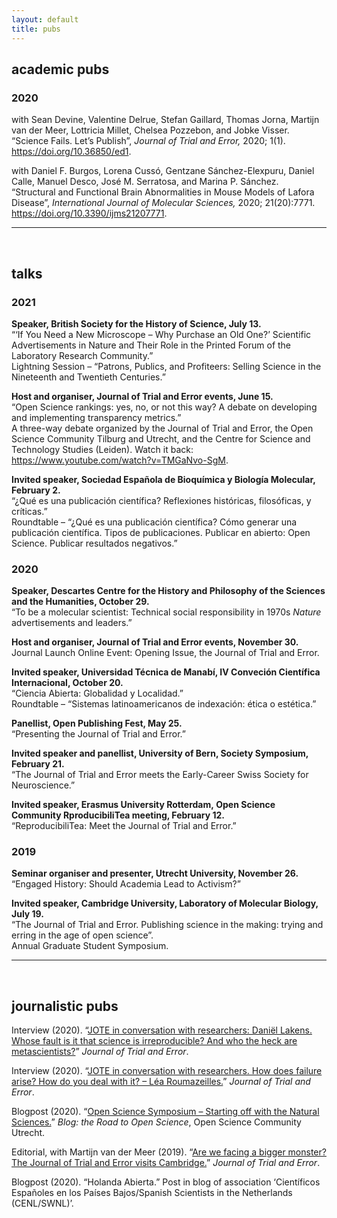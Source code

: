 ```yaml
---
layout: default
title: pubs
---
```


## academic pubs  


### 2020
with Sean Devine, Valentine Delrue, Stefan Gaillard, Thomas Jorna, Martijn van der Meer, Lottricia Millet, Chelsea Pozzebon, and Jobke Visser.  
“Science Fails. Let’s Publish”, _Journal of Trial and Error,_ 2020; 1(1). <a href="https://doi.org/10.36850/ed1" target="_blank">https://doi.org/10.36850/ed1</a>.  

with Daniel F. Burgos, Lorena Cussó, Gentzane Sánchez-Elexpuru, Daniel Calle, Manuel Desco, José M. Serratosa, and Marina P. Sánchez.  
“Structural and Functional Brain Abnormalities in Mouse Models of Lafora Disease”, _International Journal of Molecular Sciences,_ 2020; 21(20):7771. <a href="https://doi.org/10.3390/ijms21207771" target="_blank">https://doi.org/10.3390/ijms21207771</a>.  

---
<br>

## talks  

### 2021
**Speaker, British Society for the History of Science, July 13.**  
“‘If You Need a New Microscope – Why Purchase an Old One?’ Scientific Advertisements in Nature and Their Role in the Printed Forum of the Laboratory Research Community.”  
Lightning Session – “Patrons, Publics, and Profiteers: Selling Science in the Nineteenth and Twentieth Centuries.”  


**Host and organiser, Journal of Trial and Error events, June 15.**   
“Open Science rankings: yes, no, or not this way? A debate on developing and implementing transparency metrics.”   
A three-way debate organized by the Journal of Trial and Error, the Open Science Community Tilburg and Utrecht, and the Centre for Science and Technology Studies (Leiden). Watch it back: <a href="https://www.youtube.com/watch?v=TMGaNvo-SgM" target="_blank">https://www.youtube.com/watch?v=TMGaNvo-SgM</a>.


**Invited speaker, Sociedad Española de Bioquímica y Biología Molecular, February 2.**  
“¿Qué es una publicación científica? Reflexiones históricas, filosóficas, y críticas.”   
Roundtable – “¿Qué es una publicación científica? Cómo generar una publicación científica. Tipos de publicaciones. Publicar en abierto: Open Science. Publicar resultados negativos.”

### 2020
**Speaker, Descartes Centre for the History and Philosophy of the Sciences and the Humanities, October 29.**   
“To be a molecular scientist: Technical social responsibility in 1970s _Nature_ advertisements and leaders.”  

**Host and organiser, Journal of Trial and Error events, November 30.**   
Journal Launch Online Event: Opening Issue, the Journal of Trial and Error.  

**Invited speaker, Universidad Técnica de Manabí, IV Conveción Científica Internacional, October 20.**   
“Ciencia Abierta: Globalidad y Localidad.”   
Roundtable – “Sistemas latinoamericanos de indexación: ética o estética.”   

**Panellist, Open Publishing Fest, May 25.**   
“Presenting the Journal of Trial and Error.”  

**Invited speaker and panellist, University of Bern, Society Symposium, February 21.**    
“The Journal of Trial and Error meets the Early-Career Swiss Society for Neuroscience.”  

**Invited speaker, Erasmus University Rotterdam, Open Science Community RproducibiliTea meeting, February 12.**    
“ReproducibiliTea: Meet the Journal of Trial and Error.”  

### 2019  
**Seminar organiser and presenter, Utrecht University, November 26.**   
“Engaged History: Should Academia Lead to Activism?”  

**Invited speaker, Cambridge University, Laboratory of Molecular Biology, July 19.**   
“The Journal of Trial and Error. Publishing science in the making: trying and erring in the age of open science”.   
Annual Graduate Student Symposium.

---

<br>

## journalistic pubs   
Interview (2020). “<a href="https://www.jtrialerror.com/2020/05/31/jote-in-conversation-with-researchers-daniel-lakens-whose-fault-is-it-that-science-is-irreproducible-and-who-the-heck-are-metascienists/" target="_blank">JOTE in conversation with researchers: Daniël Lakens. Whose fault is it that science is irreproducible? And who the heck are metascientists?</a>” _Journal of Trial and Error_.  

Interview (2020). “<a href="https://www.jtrialerror.com/2020/03/05/jote-in-conversation-with-researchers-how-does-failure-arise-how-do-you-deal-with-it-lea-roumazeilles/" target="_blank">JOTE in conversation with researchers. How does failure arise? How do you deal with it? – Léa Roumazeilles.</a>” _Journal of Trial and Error_.  

Blogpost (2020). “<a href="https://openscience-utrecht.com/open-science-symposium-starting-off-with-the-natural-sciences/" target="_blank">Open Science Symposium – Starting off with the Natural Sciences.</a>” _Blog: the Road to Open Science_, Open Science Community Utrecht.  

Editorial, with Martijn van der Meer (2019). “<a href="https://www.jtrialerror.com/2019/09/30/are-we-facing-a-bigger-monster-the-journal-of-trial-and-error-visits-cambridge/" target="_blank">Are we facing a bigger monster? The Journal of Trial and Error visits Cambridge.</a>” _Journal of Trial and Error_.  

Blogpost (2020). “Holanda Abierta.” Post in blog of association ‘Científicos Españoles en los Países Bajos/Spanish Scientists in the Netherlands (CENL/SWNL)’.
